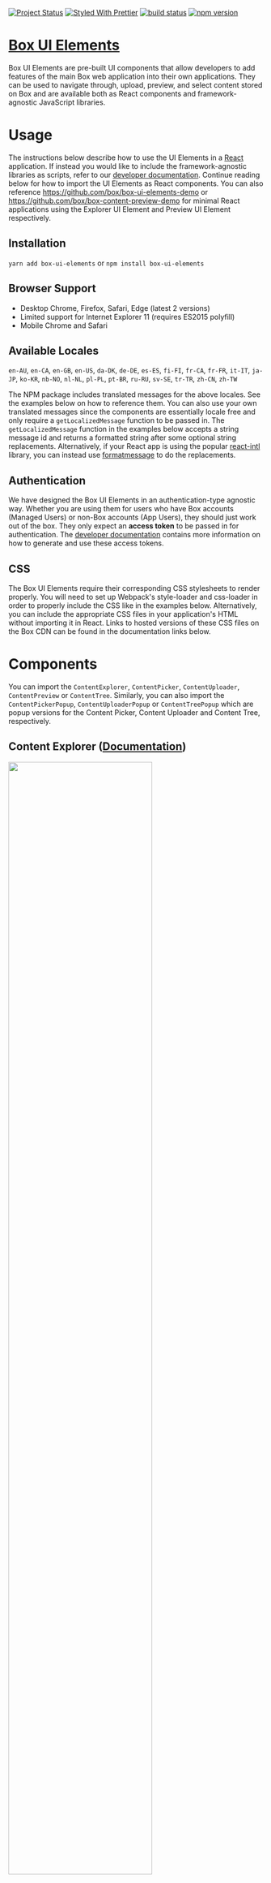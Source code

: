 [![Project Status](https://img.shields.io/badge/status-active-brightgreen.svg?style=flat-square)](http://opensource.box.com/badges)
[![Styled With Prettier](https://img.shields.io/badge/styled_with-prettier-ff69b4.svg?style=flat-square)](https://github.com/prettier/prettier)
[![build status](https://img.shields.io/travis/box/box-ui-elements/master.svg?style=flat-square)](https://travis-ci.com/box/box-ui-elements)
[![npm version](https://img.shields.io/npm/v/box-ui-elements.svg?style=flat-square)](https://www.npmjs.com/package/box-ui-elements)


[Box UI Elements](https://developer.box.com/docs/box-ui-elements)
==========================================================================
Box UI Elements are pre-built UI components that allow developers to add features of the main Box web application into their own applications. They can be used to navigate through, upload, preview, and select content stored on Box and are available both as React components and framework-agnostic JavaScript libraries.

# Usage
The instructions below describe how to use the UI Elements in a [React](https://facebook.github.io/react) application. If instead you would like to include the framework-agnostic libraries as scripts, refer to our [developer documentation](https://developer.box.com/docs/box-ui-elements). Continue reading below for how to import the UI Elements as React components. You can also reference https://github.com/box/box-ui-elements-demo or https://github.com/box/box-content-preview-demo for minimal React applications using the Explorer UI Element and Preview UI Element respectively.

## Installation
`yarn add box-ui-elements` or `npm install box-ui-elements`

## Browser Support
* Desktop Chrome, Firefox, Safari, Edge (latest 2 versions)
* Limited support for Internet Explorer 11 (requires ES2015 polyfill)
* Mobile Chrome and Safari

## Available Locales
`en-AU`, `en-CA`, `en-GB`, `en-US`, `da-DK`, `de-DE`, `es-ES`, `fi-FI`, `fr-CA`, `fr-FR`, `it-IT`, `ja-JP`, `ko-KR`, `nb-NO`, `nl-NL`, `pl-PL`, `pt-BR`, `ru-RU`, `sv-SE`, `tr-TR`, `zh-CN`, `zh-TW`

The NPM package includes translated messages for the above locales. See the examples below on how to reference them. You can also use your own translated messages since the components are essentially locale free and only require a `getLocalizedMessage` function to be passed in. The `getLocalizedMessage` function in the examples below accepts a string message id and returns a formatted string after some optional string replacements. Alternatively, if your React app is using the popular [react-intl](https://github.com/yahoo/react-intl) library, you can instead use [formatmessage](https://github.com/yahoo/react-intl/wiki/API#formatmessage) to do the replacements.

## Authentication
We have designed the Box UI Elements in an authentication-type agnostic way. Whether you are using them for users who have Box accounts (Managed Users) or non-Box accounts (App Users), they should just work out of the box. They only expect an **access token** to be passed in for authentication. The [developer documentation](https://developer.box.com/docs/box-ui-elements) contains more information on how to generate and use these access tokens.

## CSS
The Box UI Elements require their corresponding CSS stylesheets to render properly. You will need to set up Webpack's style-loader and css-loader in order to properly include the CSS like in the examples below. Alternatively, you can include the appropriate CSS files in your application's HTML without importing it in React. Links to hosted versions of these CSS files on the Box CDN can be found in the documentation links below.

# Components
You can import the `ContentExplorer`, `ContentPicker`, `ContentUploader`, `ContentPreview` or `ContentTree`. Similarly, you can also import the `ContentPickerPopup`, `ContentUploaderPopup` or `ContentTreePopup` which are popup versions for the Content Picker, Content Uploader and Content Tree, respectively.

## Content Explorer ([Documentation](https://developer.box.com/docs/box-content-explorer))

<img src="https://user-images.githubusercontent.com/1075325/27887154-092a232a-6194-11e7-82f4-697331ac5cbe.png" width="75%"/>

```js
import React from 'react';
import { render } from 'react-dom';
import { ContentExplorer } from 'box-ui-elements';
import messages from 'box-ui-elements/lib/i18n/en-US';
import 'box-ui-elements/dist/explorer.css';

const token = 'ACCESS_TOKEN';
const getLocalizedMessage = (id, replacements) =>
    messages[id].replace(/{\s*(\w+)\s*}/g, (match, key) => replacements[key]);

render(
    <ContentExplorer
        token={token}
        getLocalizedMessage={getLocalizedMessage}
    />,
    document.querySelector('.container')
);
```

### Props
| Prop | Type | Default | Description |
| --- | --- | --- | --- |
| token* | string |  | *See the [developer docs](https://developer.box.com/docs/box-content-explorer#section-options).* |
| getLocalizedMessage* | function(string, { [string]: string }) |  | Function to get localized strings. |
| rootFolderId | string | `0` | The root folder for the content explorer. |
| currentFolderId | string | | The current folder shown for the content explorer. This should be a sub folder to the root folder. |
| sortBy | string | `name` | *See the [developer docs](https://developer.box.com/docs/box-content-explorer#section-options).* |
| sortDirection | string | `asc` | *See the [developer docs](https://developer.box.com/docs/box-content-explorer#section-options).* |
| canPreview | boolean | `true` | *See the [developer docs](https://developer.box.com/docs/box-content-explorer#section-options).* |
| canDownload | boolean | `true` | *See the [developer docs](https://developer.box.com/docs/box-content-explorer#section-options).* |
| canDelete | boolean | `true` | *See the [developer docs](https://developer.box.com/docs/box-content-explorer#section-options).* |
| canUpload | boolean | `true` | *See the [developer docs](https://developer.box.com/docs/box-content-explorer#section-options).* |
| canRename | boolean | `true` | *See the [developer docs](https://developer.box.com/docs/box-content-explorer#section-options).* |
| canShare | boolean | `true` | *See the [developer docs](https://developer.box.com/docs/box-content-explorer#section-options).* |
| canSetShareAccess | boolean | `true` | *See the [developer docs](https://developer.box.com/docs/box-content-explorer#section-options).* |
| onDelete | function(Array&lt;[File](https://developer.box.com/reference#file-object)&gt;) |  | Callback function for when item(s) are deleted. |
| onDownload | function(Array&lt;[File](https://developer.box.com/reference#file-object)&gt;) |  | Callback function for when item(s) are downloaded. |
| onPreview | function([File](https://developer.box.com/reference#file-object)) |  | Callback function for when an item is previewed. |
| onRename | function([File](https://developer.box.com/reference#file-object)) |  | Callback function for when an item is renamed. |
| onSelect | function(Array&lt;[Folder](https://developer.box.com/reference#folder-object)&#124;[File](https://developer.box.com/reference#file-object)&#124;[Web Link](https://developer.box.com/reference#web-link-object)&gt;) |  | Callback function for when item(s) are selected. |
| onUpload | function(Array&lt;[File](https://developer.box.com/reference#file-object)&gt;) |  | Callback function for when item(s) are uploaded. |
| onCreate | [Folder](https://developer.box.com/reference#folder-object)&gt;) |  | Callback function for when a folder is created. |
| onNavigate | function([File](https://developer.box.com/reference#file-object)) |  | Callback function for when navigating into a folder. |
| isTouch | boolean |  | *See the [developer docs](https://developer.box.com/docs/box-content-explorer#section-options).* |
| autoFocus | boolean |  | *See the [developer docs](https://developer.box.com/docs/box-content-explorer#section-options).* |
| logoUrl | string |  | *See the [developer docs](https://developer.box.com/docs/box-content-explorer#section-options).* |
| sharedLink | string |  | *See the [developer docs](https://developer.box.com/docs/box-content-explorer#section-options).* |
| sharedLinkPassword | string |  | *See the [developer docs](https://developer.box.com/docs/box-content-explorer#section-options).* |
| defaultView | string | `files` | *See the [developer docs](https://developer.box.com/docs/box-content-explorer#section-options).* |
| responseFilter | function | | *See the [developer docs](https://developer.box.com/docs/box-content-explorer#section-options).* |

### Keyboard Shortcuts
*See the [developer docs](https://developer.box.com/docs/box-content-explorer#section-keyboard-shortcuts).*


## Content Picker ([Documentation](https://developer.box.com/docs/box-content-picker))

<img src="https://user-images.githubusercontent.com/1075325/27887156-0940ee3e-6194-11e7-8e22-961139e82dfe.png" width="75%"/>

```js
import React from 'react';
import { render } from 'react-dom';
import { ContentPicker } from 'box-ui-elements';
import messages from 'box-ui-elements/lib/i18n/en-US';
import 'box-ui-elements/dist/picker.css';

const token = 'ACCESS_TOKEN';
const getLocalizedMessage = (id, replacements) =>
    messages[id].replace(/{\s*(\w+)\s*}/g, (match, key) => replacements[key]);

render(
    <ContentPicker
        token={token}
        getLocalizedMessage={getLocalizedMessage}
    />,
    document.querySelector('.container')
);
```

### Props
| Prop | Type | Default | Description |
| --- | --- | --- | --- |
| token* | string |  | *See the [developer docs](https://developer.box.com/docs/box-content-picker#section-options).* |
| getLocalizedMessage* | function(string, { [string]: string }) |  | Function to get localized strings. |
| rootFolderId | string | `0` | The root folder for the content picker. |
| type | string | `file, web_link` | Indicates which type of items can be picked. Should be a comma seperated combination of `file`, `folder` or `web_link`. |
| sortBy | string | `name` | *See the [developer docs](https://developer.box.com/docs/box-content-picker#section-options).* |
| sortDirection | string | `asc` | *See the [developer docs](https://developer.box.com/docs/box-content-picker#section-options).* |
| extensions | Array&lt;string&gt; | `[]` | *See the [developer docs](https://developer.box.com/docs/box-content-picker#section-options).* |
| maxSelectable | number | `Infinity` | *See the [developer docs](https://developer.box.com/docs/box-content-picker#section-options).* |
| canUpload | boolean | `true` | *See the [developer docs](https://developer.box.com/docs/box-content-picker#section-options).* |
| canSetShareAccess | boolean | `true` | *See the [developer docs](https://developer.box.com/docs/box-content-picker#section-options).* |
| onCancel | function |  | Callback function for when the cancel button is pressed. |
| onChoose | function |  | Callback function for when the choose button is pressed. |
| isTouch | boolean |  | *See the [developer docs](https://developer.box.com/docs/box-content-picker#section-options).* |
| autoFocus | boolean |  | *See the [developer docs](https://developer.box.com/docs/box-content-picker#section-options).* |
| logoUrl | string |  | *See the [developer docs](https://developer.box.com/docs/box-content-picker#section-options).* |
| sharedLink | string |  | *See the [developer docs](https://developer.box.com/docs/box-content-picker#section-options).* |
| sharedLinkPassword | string |  | *See the [developer docs](https://developer.box.com/docs/box-content-picker#section-options).* |
| chooseButtonLabel | string |  | *See the [developer docs](https://developer.box.com/docs/box-content-picker#section-options).* |
| cancelButtonLabel | string |  | *See the [developer docs](https://developer.box.com/docs/box-content-picker#section-options).* |
| defaultView | string | `files` | *See the [developer docs](https://developer.box.com/docs/box-content-picker#section-options).* |
| responseFilter | function | | *See the [developer docs](https://developer.box.com/docs/box-content-picker#section-options).* |

### Keyboard Shortcuts
*See the [developer docs](https://developer.box.com/docs/box-content-picker#section-keyboard-shortcuts).*


## Content Uploader ([Documentation](https://developer.box.com/docs/box-content-uploader))
<img src="https://user-images.githubusercontent.com/1075325/27887153-09243762-6194-11e7-8d2d-cf654d9364bc.png" width="75%"/>

```js
import React from 'react';
import { render } from 'react-dom';
import { ContentUploader } from 'box-ui-elements';
import messages from 'box-ui-elements/lib/i18n/en-US';
import 'box-ui-elements/dist/uploader.css';

const token = 'ACCESS_TOKEN';
const getLocalizedMessage = (id, replacements) =>
    messages[id].replace(/{\s*(\w+)\s*}/g, (match, key) => replacements[key]);

render(
    <ContentUploader
        token={token}
        getLocalizedMessage={getLocalizedMessage}
    />,
    document.querySelector('.container')
);
```

### Props
| Prop | Type | Default | Description |
| --- | --- | --- | --- |
| token* | string |  | *See the [developer docs](https://developer.box.com/docs/box-content-uploader#section-options).* |
| getLocalizedMessage* | function(string, { [string]: string }) |  | Function to get localized strings. |
| rootFolderId | string | `0` | The root folder for the content uploader. |
| onClose | function |  | Callback function for when the close button is pressed. |
| onComplete | function(Array&lt;[File](https://developer.box.com/reference#file-object)&gt;) |  | Callback function for when uploads are complete. |
| isTouch | boolean |  | *See the [developer docs](https://developer.box.com/docs/box-content-uploader#section-options).* |
| logoUrl | string |  | *See the [developer docs](https://developer.box.com/docs/box-content-uploader#section-options).* |
| sharedLink | string |  | *See the [developer docs](https://developer.box.com/docs/box-content-uploader#section-options).* |
| sharedLinkPassword | string |  | *See the [developer docs](https://developer.box.com/docs/box-content-uploader#section-options).* |
| responseFilter | function | | *See the [developer docs](https://developer.box.com/docs/box-content-uploader#section-options).* |


## Content Tree ([Documentation](https://developer.box.com/docs/box-content-tree))

<img src="https://user-images.githubusercontent.com/1075325/27887155-092e7362-6194-11e7-877d-157726789bef.png" width="75%"/>

```js
import React from 'react';
import { render } from 'react-dom';
import { ContentTree } from 'box-ui-elements';
import messages from 'box-ui-elements/lib/i18n/en-US';
import 'box-ui-elements/dist/tree.css';

const token = 'ACCESS_TOKEN';
const getLocalizedMessage = (id, replacements) =>
    messages[id].replace(/{\s*(\w+)\s*}/g, (match, key) => replacements[key]);

render(
    <ContentTree
        token={token}
        getLocalizedMessage={getLocalizedMessage}
    />,
    document.querySelector('.container')
);
```

### Props
| Prop | Type | Default | Description |
| --- | --- | --- | --- |
| token* | string |  | *See the [developer docs](https://developer.box.com/docs/box-content-tree#section-options).* |
| getLocalizedMessage* | function(string, { [string]: string }) |  | Function to get localized strings. |
| rootFolderId | string | `0` | The root folder for the content tree. |
| type | string | `file, web_link, folder` | Indicates which type of items show up in the tree. Should be a comma seperated combination of `file`, `folder` or `web_link`. |
| onClick | function([Folder](https://developer.box.com/reference#folder-object)&#124;[File](https://developer.box.com/reference#file-object)&#124;[Web Link](https://developer.box.com/reference#web-link-object)) |  | Callback function for when an item is clicked. |
| isTouch | boolean |  | *See the [developer docs](https://developer.box.com/docs/box-content-tree#section-options).* |
| autoFocus | boolean |  | *See the [developer docs](https://developer.box.com/docs/box-content-tree#section-options).* |
| logoUrl | string |  | *See the [developer docs](https://developer.box.com/docs/box-content-tree#section-options).* |
| sharedLink | string |  | *See the [developer docs](https://developer.box.com/docs/box-content-tree#section-options).* |
| sharedLinkPassword | string |  | *See the [developer docs](https://developer.box.com/docs/box-content-tree#section-options).* |
| responseFilter | function | | *See the [developer docs](https://developer.box.com/docs/box-content-tree#section-options).* |


## Content Preview ([Documentation](https://developer.box.com/docs/box-content-preview))

<img src="https://user-images.githubusercontent.com/1075325/27419184-596b485c-56d4-11e7-8d42-c65328089c95.png" width="75%"/>

***The Box Content Preview has a slightly different interface than the other components. Instead of importing localizations like in the examples above, it requires a locale (defaults to en-US) to be passed in. This will automatically pull in the corresponding preview bundle and dynamically load it. It will also dynamically load the additional required CSS file needed for preview.***

```js
import React from 'react';
import { render } from 'react-dom';
import { ContentPreview } from 'box-ui-elements';
import 'box-ui-elements/dist/preview.css';

const token = 'ACCESS_TOKEN';
const fileId = 'FILE_ID';

render(
    <ContentPreview
        fileId={fileId}
        token={token}
    />,
    document.querySelector('.container')
);
```

### Props
| Prop | Type | Default | Description |
| --- | --- | --- | --- |
| token* | string |  | *See the [developer docs](https://developer.box.com/docs/box-content-preview#section-options).* |
| fileId* | string | | The id of the file to preview. |
| locale | string | `en-US` | Locale for this component. |
| onLoad | function |  | Callback function for when a file preview loads. |
| collection | Array&lt;string&gt; | `[]` | *See the [developer docs](https://developer.box.com/docs/box-content-preview#section-options).* |
| showAnnotations | boolean | false | *See the [developer docs](https://developer.box.com/docs/box-content-preview#section-options).* |
| showDownload | boolean | false | *See the [developer docs](https://developer.box.com/docs/box-content-preview#section-options).* |
| header | string | `light` | *See the [developer docs](https://developer.box.com/docs/box-content-preview#section-options).* |
| logoUrl | string |  | *See the [developer docs](https://developer.box.com/docs/box-content-preview#section-options).* |
| sharedLink | string |  | *See the [developer docs](https://developer.box.com/docs/box-content-preview#section-options).* |
| sharedLinkPassword | string |  | *See the [developer docs](https://developer.box.com/docs/box-content-preview#section-options).* |


# Questions
If you have any questions, please visit our [developer forum](https://community.box.com/t5/Box-Developer-Forum/bd-p/DeveloperForum) or contact us via one of our [available support channels](https://community.box.com/t5/Community/ct-p/English).

# Copyright and License
Copyright 2016-2017 Box, Inc. All Rights Reserved.

Licensed under the Box Software License Agreement v.20170516.
You may not use this file except in compliance with the License.
You may obtain a copy of the License at [Box UI Elements Software License Agreement](https://developer.box.com/docs/box-ui-elements-license)

Unless required by applicable law or agreed to in writing, software
distributed under the License is distributed on an "AS IS" BASIS,
WITHOUT WARRANTIES OR CONDITIONS OF ANY KIND, either express or implied.
See the License for the specific language governing permissions and
limitations under the License.
